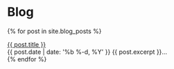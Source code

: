 # Blog

{% for post in site.blog_posts %}
  <div class="post">
    <span class="post-title">
      <a href="{{ post.url }}">{{ post.title }}</a>
    </span><br>
    <span class="post-date">
      {{ post.date | date: '%b %-d, %Y' }}
    </span>
    {{ post.excerpt }}...

  </div>
{% endfor %}